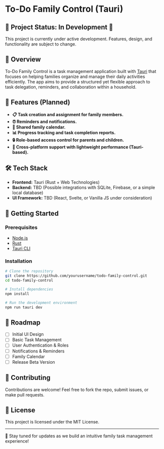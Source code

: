 # To-Do Family Control (Tauri)

## 🚧 Project Status: In Development 🚧
This project is currently under active development. Features, design, and functionality are subject to change.

## 📌 Overview
To-Do Family Control is a task management application built with [Tauri](https://tauri.app/) that focuses on helping families organize and manage their daily activities efficiently. The app aims to provide a structured yet flexible approach to task delegation, reminders, and collaboration within a household.

## 🎯 Features (Planned)
- **📋 Task creation and assignment for family members.**
- **⏰ Reminders and notifications.**
- **📆 Shared family calendar.**
- **📊 Progress tracking and task completion reports.**
- **🔒 Role-based access control for parents and children.**
- **🌙 Cross-platform support with lightweight performance (Tauri-based).**

## 🛠️ Tech Stack
- **Frontend:** Tauri (Rust + Web Technologies)
- **Backend:** TBD (Possible integrations with SQLite, Firebase, or a simple local database)
- **UI Framework:** TBD (React, Svelte, or Vanilla JS under consideration)

## 🚀 Getting Started
### Prerequisites
- [Node.js](https://nodejs.org/)
- [Rust](https://www.rust-lang.org/)
- [Tauri CLI](https://tauri.app/v1/guides/getting-started/prerequisites/)

### Installation
```sh
# Clone the repository
git clone https://github.com/yourusername/todo-family-control.git
cd todo-family-control

# Install dependencies
npm install

# Run the development environment
npm run tauri dev
```

## 📌 Roadmap
- [ ] Initial UI Design
- [ ] Basic Task Management
- [ ] User Authentication & Roles
- [ ] Notifications & Reminders
- [ ] Family Calendar
- [ ] Release Beta Version

## 🤝 Contributing
Contributions are welcome! Feel free to fork the repo, submit issues, or make pull requests.

## 📜 License
This project is licensed under the MIT License.

---
🚀 Stay tuned for updates as we build an intuitive family task management experience!

